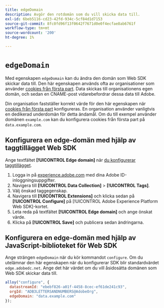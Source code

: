 ```yaml
---
title: edgeDomain
description: Avgör den rotdomän som du vill skicka data till.
exl-id: 6beb5116-cd23-42fd-934c-5cf84d1d7153
source-git-commit: 8fc0fd96f13f0642f7671d0e0f4ecfae8ab6761f
workflow-type: tm+mt
source-wordcount: '200'
ht-degree: 1%

---
```


# `edgeDomain`

Med egenskapen `edgeDomain` kan du ändra den domän som Web SDK skickar data till. Den här egenskapen används ofta av organisationer som använder [cookies från första part](https://experienceleague.adobe.com/docs/core-services/interface/administration/ec-cookies/cookies-first-party.html). Data skickas till organisationens egen domän, och sedan en CNAME-post vidarebefordrar dessa data till Adobe.

Din organisation fastställer korrekt värde för den här egenskapen när [cookies från första part](https://experienceleague.adobe.com/docs/core-services/interface/administration/ec-cookies/cookies-first-party.html) konfigureras. En organisation använder vanligtvis en dedikerad underdomän för detta ändamål. Om du till exempel använder domänen `example.com` kan du konfigurera cookies från första part på `data.example.com`.

## Konfigurera en edge-domän med hjälp av taggtillägget Web SDK

Ange textfältet **[!UICONTROL Edge domain]** när [du konfigurerar taggtillägget](/help/tags/extensions/client/web-sdk/web-sdk-extension-configuration.md).

1. Logga in på [experience.adobe.com](https://experience.adobe.com) med dina Adobe ID-inloggningsuppgifter.
1. Navigera till **[!UICONTROL Data Collection]** > **[!UICONTROL Tags]**.
1. Välj önskad taggegenskap.
1. Navigera till **[!UICONTROL Extensions]** och klicka sedan på **[!UICONTROL Configure]** på [!UICONTROL Adobe Experience Platform Web SDK]-kortet.
1. Leta reda på textfältet **[!UICONTROL Edge domain]** och ange önskat värde.
1. Klicka på **[!UICONTROL Save]** och publicera sedan ändringarna.

## Konfigurera en edge-domän med hjälp av JavaScript-biblioteket för Web SDK

Ange strängen `edgeDomain` när du kör kommandot `configure`. Om du utelämnar den här egenskapen när du konfigurerar SDK blir standardvärdet `edge.adobedc.net`. Ange det här värdet om du vill åsidosätta domänen som Web SDK skickar data till.

```js
alloy("configure", {
  datastreamId: "ebebf826-a01f-4458-8cec-ef61de241c93",
  orgId: "ADB3LETTERSANDNUMBERS@AdobeOrg",
  edgeDomain: "data.example.com"
});
```
